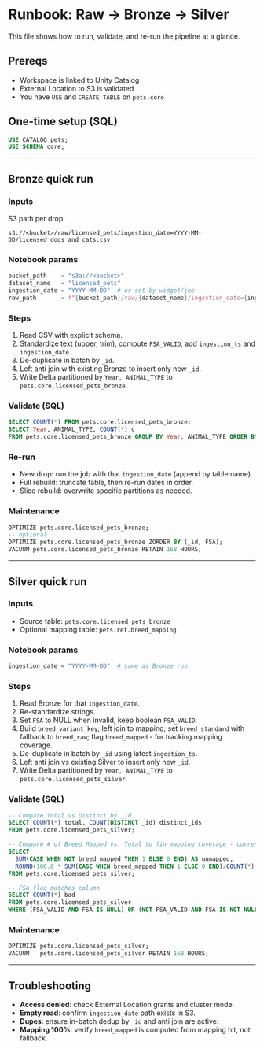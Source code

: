 # Runbook: Raw → Bronze → Silver

This file shows how to run, validate, and re-run the pipeline at a glance.

## Prereqs
- Workspace is linked to Unity Catalog
- External Location to S3 is validated
- You have `USE` and `CREATE TABLE` on `pets.core`
 
## One-time setup (SQL)
```sql
USE CATALOG pets;
USE SCHEMA core;
```

---

## Bronze quick run

### Inputs
S3 path per drop:
```
s3://<bucket>/raw/licensed_pets/ingestion_date=YYYY-MM-DD/licensed_dogs_and_cats.csv
```

### Notebook params
```python
bucket_path    = "s3a://<bucket>"
dataset_name   = "licensed_pets"
ingestion_date = "YYYY-MM-DD"  # or set by widget/job
raw_path       = f"{bucket_path}/raw/{dataset_name}/ingestion_date={ingestion_date}/*.csv"
```

### Steps
1. Read CSV with explicit schema.
2. Standardize text (upper, trim), compute `FSA_VALID`, add `ingestion_ts` and `ingestion_date`.
3. De-duplicate in batch by `_id`.
4. Left anti join with existing Bronze to insert only new `_id`.
5. Write Delta partitioned by `Year, ANIMAL_TYPE` to `pets.core.licensed_pets_bronze`.

### Validate (SQL)
```sql
SELECT COUNT(*) FROM pets.core.licensed_pets_bronze;
SELECT Year, ANIMAL_TYPE, COUNT(*) c
FROM pets.core.licensed_pets_bronze GROUP BY Year, ANIMAL_TYPE ORDER BY Year, ANIMAL_TYPE;
```

### Re-run
- New drop: run the job with that `ingestion_date` (append by table name).
- Full rebuild: truncate table, then re-run dates in order.
- Slice rebuild: overwrite specific partitions as needed.

### Maintenance
```sql
OPTIMIZE pets.core.licensed_pets_bronze;
-- optional
OPTIMIZE pets.core.licensed_pets_bronze ZORDER BY (_id, FSA);
VACUUM pets.core.licensed_pets_bronze RETAIN 168 HOURS;
```

---

## Silver quick run

### Inputs
- Source table: `pets.core.licensed_pets_bronze`
- Optional mapping table: `pets.ref.breed_mapping`

### Notebook params
```python
ingestion_date = "YYYY-MM-DD"  # same as Bronze run
```

### Steps
1. Read Bronze for that `ingestion_date`.
2. Re-standardize strings.
3. Set `FSA` to NULL when invalid, keep boolean `FSA_VALID`.
4. Build `breed_variant_key`; left join to mapping; set `breed_standard` with fallback to `breed_raw`; flag `breed_mapped` - for tracking mapping coverage.
5. De-duplicate in batch by `_id` using latest `ingestion_ts`.
6. Left anti join vs existing Silver to insert only new `_id`.
7. Write Delta partitioned by `Year, ANIMAL_TYPE` to `pets.core.licensed_pets_silver`.

### Validate (SQL)
```sql
-- Compare Total vs Distinct by _id
SELECT COUNT(*) total, COUNT(DISTINCT _id) distinct_ids
FROM pets.core.licensed_pets_silver;

-- Compare # of Breed Mapped vs. Total to fin mapping coverage - currently at 81.44%!
SELECT 
  SUM(CASE WHEN NOT breed_mapped THEN 1 ELSE 0 END) AS unmapped,
  ROUND(100.0 * SUM(CASE WHEN breed_mapped THEN 1 ELSE 0 END)/COUNT(*), 2) AS pct_mapped
FROM pets.core.licensed_pets_silver;

-- FSA flag matches column
SELECT COUNT(*) bad
FROM pets.core.licensed_pets_silver
WHERE (FSA_VALID AND FSA IS NULL) OR (NOT FSA_VALID AND FSA IS NOT NULL);
```

### Maintenance
```sql
OPTIMIZE pets.core.licensed_pets_silver;
VACUUM   pets.core.licensed_pets_silver RETAIN 168 HOURS;
```

---

## Troubleshooting
- **Access denied**: check External Location grants and cluster mode.
- **Empty read**: confirm `ingestion_date` path exists in S3.
- **Dupes**: ensure in-batch dedup by `_id` and anti join are active.
- **Mapping 100%**: verify `breed_mapped` is computed from mapping hit, not fallback.
